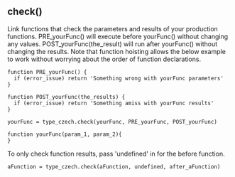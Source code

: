 
## check() 
Link functions that check the parameters and results of your production functions.
PRE_yourFunc() will execute before yourFunc() without changing any values.
POST_yourFunc(the_result) will run after yourFunc() without changing the results.
Note that function hoisting allows the below example to work
without worrying about the order of function declarations.


    function PRE_yourFunc() { 
      if (error_issue) return 'Something wrong with yourFunc parameters'
    }
   
    function POST_yourFunc(the_results) { 
      if (error_issue) return 'Something amiss with yourFunc results'
    }

    yourFunc = type_czech.check(yourFunc, PRE_yourFunc, POST_yourFunc) 

    function yourFunc(param_1, param_2){
    }

To only check function results, pass 'undefined' in for the before function.

    aFunction = type_czech.check(aFunction, undefined, after_aFunction) 



